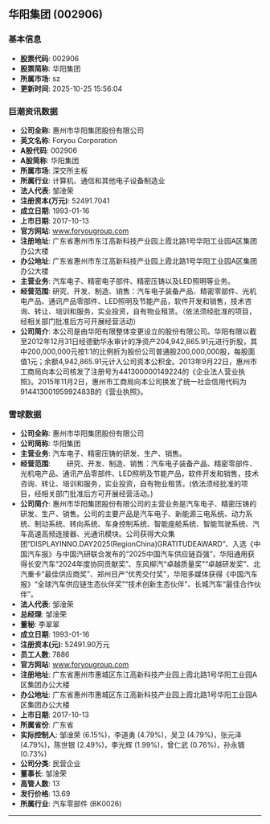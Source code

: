 ## 华阳集团 (002906)

### 基本信息

- **股票代码**: 002906
- **股票简称**: 华阳集团
- **所属市场**: sz
- **更新时间**: 2025-10-25 15:56:04

### 巨潮资讯数据

- **公司全称**: 惠州市华阳集团股份有限公司
- **英文名称**: Foryou Corporation
- **A股代码**: 002906
- **A股简称**: 华阳集团
- **所属市场**: 深交所主板
- **所属行业**: 计算机、通信和其他电子设备制造业
- **法人代表**: 邹淦荣
- **注册资本(万元)**: 52491.7041
- **成立日期**: 1993-01-16
- **上市日期**: 2017-10-13
- **官方网站**: www.foryougroup.com
- **注册地址**: 广东省惠州市东江高新科技产业园上霞北路1号华阳工业园A区集团办公大楼
- **办公地址**: 广东省惠州市东江高新科技产业园上霞北路1号华阳工业园A区集团办公大楼
- **主营业务**: 汽车电子、精密电子部件、精密压铸以及LED照明等业务。
- **经营范围**: 研究、开发、制造、销售：汽车电子装备产品、精密零部件、光机电产品、通讯产品零部件、LED照明及节能产品，软件开发和销售，技术咨询、转让、培训和服务，实业投资，自有物业租赁。（依法须经批准的项目，经相关部门批准后方可开展经营活动）
- **公司简介**: 本公司是由华阳有限整体变更设立的股份有限公司。华阳有限以截至2012年12月31日经德勤华永审计的净资产204,942,865.91元进行折股，其中200,000,000元按1:1的比例折为股份公司普通股200,000,000股，每股面值1元；余额4,942,865.91元计入公司资本公积金。2013年9月22日，惠州市工商局向本公司核发了注册号为441300000149224的《企业法人营业执照》。2015年11月2日，惠州市工商局向本公司换发了统一社会信用代码为91441300195992483B的《营业执照》。

### 雪球数据

- **公司全称**: 惠州市华阳集团股份有限公司
- **公司简称**: 华阳集团
- **主营业务**: 汽车电子、精密压铸的研发、生产、销售。
- **经营范围**: 　　研究、开发、制造、销售：汽车电子装备产品、精密零部件、光机电产品、通讯产品零部件、LED照明及节能产品，软件开发和销售，技术咨询、转让、培训和服务，实业投资，自有物业租赁。(依法须经批准的项目，经相关部门批准后方可开展经营活动。)
- **公司简介**: 惠州市华阳集团股份有限公司的主营业务是汽车电子、精密压铸的研发、生产、销售。公司的主要产品是汽车电子、新能源三电系统、动力系统、制动系统、转向系统、车身控制系统、智能座舱系统、智能驾驶系统、汽车高速高频连接器、光通讯模块。公司获得大众集团“DISPLAYINNO.DAY2025(RegionChina)GRATITUDEAWARD”、入选《中国汽车报》与中国汽研联合发布的“2025中国汽车供应链百强”，华阳通用获得长安汽车“2024年度协同贡献奖”、东风柳汽“卓越质量奖”“卓越研发奖”、北汽重卡“最佳供应商奖”、郑州日产“优秀交付奖”，华阳多媒体获得《中国汽车报》“全球汽车供应链生态伙伴奖”“技术创新生态伙伴”、长城汽车“最佳合作伙伴”。
- **法人代表**: 邹淦荣
- **总经理**: 邹淦荣
- **董秘**: 李翠翠
- **成立日期**: 1993-01-16
- **注册资本(元)**: 52491.90万元
- **员工人数**: 7886
- **官方网站**: www.foryougroup.com
- **注册地址**: 广东省惠州市惠城区东江高新科技产业园上霞北路1号华阳工业园A区集团办公大楼
- **办公地址**: 广东省惠州市惠城区东江高新科技产业园上霞北路1号华阳工业园A区集团办公大楼
- **上市日期**: 2017-10-13
- **所属省份**: 广东省
- **实际控制人**: 邹淦荣 (6.15%)，李道勇 (4.79%)，吴卫 (4.79%)，张元泽 (4.79%)，陈世银 (2.49%)，李光辉 (1.99%)，曾仁武 (0.76%)，孙永镝 (0.73%)
- **公司分类**: 民营企业
- **董事长**: 邹淦荣
- **高管人数**: 13
- **发行价格**: 13.69
- **所属行业**: 汽车零部件 (BK0026)

---